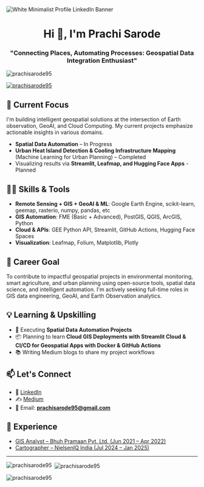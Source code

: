 ![White Minimalist Profile LinkedIn Banner](https://github.com/prachisarode95/prachisarode95/assets/60979131/a9e94a2c-5440-48eb-a219-81f8ff350361)

<h1 align="center">Hi 👋, I'm Prachi Sarode</h1>
<h3 align="center">"Connecting Places, Automating Processes: Geospatial Data Integration Enthusiast"</h3>

<p align="left"> <img src="https://komarev.com/ghpvc/?username=prachisarode95&label=Profile%20views&color=0e75b6&style=flat" alt="prachisarode95" /> </p>

<p align="left"> <a href="https://github.com/ryo-ma/github-profile-trophy"><img src="https://github-profile-trophy.vercel.app/?username=prachisarode95" alt="prachisarode95" /></a> </p>

## 🚀 Current Focus
I'm building intelligent geospatial solutions at the intersection of Earth observation, GeoAI, and Cloud Computing. My current projects emphasize actionable insights in various domains.

- **Spatial Data Automation** – In Progress
- **Urban Heat Island Detection & Cooling Infrastructure Mapping** (Machine Learning for Urban Planning) – Completed  
- Visualizing results via **Streamlit, Leafmap, and Hugging Face Apps** - Planned

## 👩‍💻 Skills & Tools
- **Remote Sensing + GIS + GeoAI & ML**: Google Earth Engine, scikit-learn, geemap, rasterio, numpy, pandas, etc
- **GIS Automation**: FME (Basic + Advanced), PostGIS, QGIS, ArcGIS, Python  
- **Cloud & APIs**: GEE Python API, Streamlit, GitHub Actions, Hugging Face Spaces  
- **Visualization**: Leafmap, Folium, Matplotlib, Plotly

## 🎯 Career Goal
To contribute to impactful geospatial projects in environmental monitoring, smart agriculture, and urban planning using open-source tools, spatial data science, and intelligent automation. I'm actively seeking full-time roles in GIS data engineering, GeoAI, and Earth Observation analytics.

## 💡 Learning & Upskilling
- 🧪 Executing **Spatial Data Automation Projects**   
- 📦 Planning to learn **Cloud GIS Deployments with Streamlit Cloud & CI/CD for Geospatial Apps with Docker & GitHub Actions**  
- 📚 Writing Medium blogs to share my project workflows

## 📫 Let's Connect
- 🔗 [LinkedIn](https://linkedin.com/in/prachisarode95)    
- ✍️ [Medium](https://medium.com/@prachisarode)  
- 📧 Email: **prachisarode95@gmail.com**

## 💼 Experience
- [GIS Analyst – Bhuh Pramaan Pvt. Ltd. (Jun 2021 – Apr 2022)](https://www.bhuhpramaan.com/)  
- [Cartographer – NielsenIQ India (Jul 2024 – Jan 2025)](https://nielseniq.com/global/en/)

---

<p><img align="left" src="https://github-readme-stats.vercel.app/api/top-langs?username=prachisarode95&show_icons=true&locale=en&layout=compact" alt="prachisarode95" /></p>

<p>&nbsp;<img align="center" src="https://github-readme-stats.vercel.app/api?username=prachisarode95&show_icons=true&locale=en" alt="prachisarode95" /></p>

<p><img align="center" src="https://github-readme-streak-stats.herokuapp.com/?user=prachisarode95&" alt="prachisarode95" /></p>
